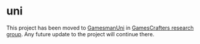 # uni

This project has been moved to [GamesmanUni](https://github.com/GamesCrafters/GamesmanUni) in [GamesCrafters research group](https://github.com/GamesCrafters). Any future update to the project will continue there.
